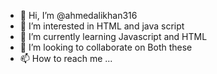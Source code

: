 - 👋 Hi, I’m @ahmedalikhan316
- 👀 I’m interested in HTML and java script
- 🌱 I’m currently learning Javascript and HTML
- 💞️ I’m looking to collaborate on Both these
- 📫 How to reach me ...

<!---
ahmedalikhan316/ahmedalikhan316 is a ✨ special ✨ repository because its `README.md` (this file) appears on your GitHub profile.
You can click the Preview link to take a look at your changes.
--->
